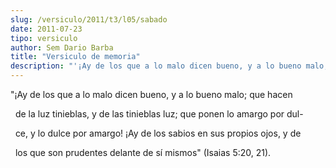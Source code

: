 ```yaml
---
slug: /versiculo/2011/t3/l05/sabado
date: 2011-07-23
tipo: versiculo
author: Sem Dario Barba
title: "Versiculo de memoria"
description: "'¡Ay de los que a lo malo dicen bueno, y a lo bueno malo; que hacen     de la  luz tinieblas, y de las tinieblas luz; que ponen lo amargo por dul-   ce, y lo  dulce por amargo! ¡Ay de los sabios en sus propios ojos, y de     los que son  prudentes delante de sí mismos' (Isai..."
---
```


"¡Ay de los que a lo malo dicen bueno, y a lo bueno malo; que hacen

  de la luz tinieblas, y de las tinieblas luz; que ponen lo amargo por dul-

  ce, y lo dulce por amargo! ¡Ay de los sabios en sus propios ojos, y de

  los que son prudentes delante de sí mismos" (Isaias 5:20, 21).
